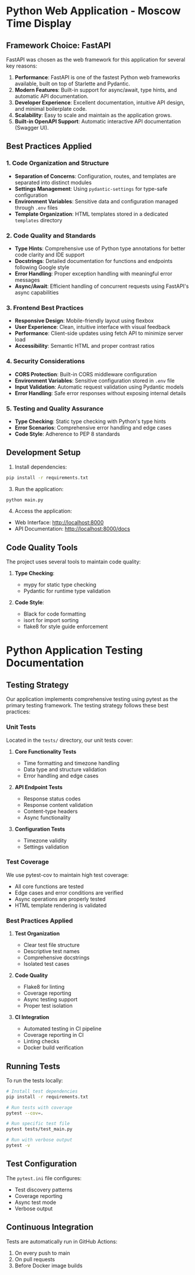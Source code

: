 # Python Web Application - Moscow Time Display

## Framework Choice: FastAPI

FastAPI was chosen as the web framework for this application for several key reasons:

1. **Performance**: FastAPI is one of the fastest Python web frameworks available, built on top of Starlette and Pydantic.
2. **Modern Features**: Built-in support for async/await, type hints, and automatic API documentation.
3. **Developer Experience**: Excellent documentation, intuitive API design, and minimal boilerplate code.
4. **Scalability**: Easy to scale and maintain as the application grows.
5. **Built-in OpenAPI Support**: Automatic interactive API documentation (Swagger UI).

## Best Practices Applied

### 1. Code Organization and Structure

- **Separation of Concerns**: Configuration, routes, and templates are separated into distinct modules
- **Settings Management**: Using `pydantic-settings` for type-safe configuration
- **Environment Variables**: Sensitive data and configuration managed through `.env` files
- **Template Organization**: HTML templates stored in a dedicated `templates` directory

### 2. Code Quality and Standards

- **Type Hints**: Comprehensive use of Python type annotations for better code clarity and IDE support
- **Docstrings**: Detailed documentation for functions and endpoints following Google style
- **Error Handling**: Proper exception handling with meaningful error messages
- **Async/Await**: Efficient handling of concurrent requests using FastAPI's async capabilities

### 3. Frontend Best Practices

- **Responsive Design**: Mobile-friendly layout using flexbox
- **User Experience**: Clean, intuitive interface with visual feedback
- **Performance**: Client-side updates using fetch API to minimize server load
- **Accessibility**: Semantic HTML and proper contrast ratios

### 4. Security Considerations

- **CORS Protection**: Built-in CORS middleware configuration
- **Environment Variables**: Sensitive configuration stored in `.env` file
- **Input Validation**: Automatic request validation using Pydantic models
- **Error Handling**: Safe error responses without exposing internal details

### 5. Testing and Quality Assurance

- **Type Checking**: Static type checking with Python's type hints
- **Error Scenarios**: Comprehensive error handling and edge cases
- **Code Style**: Adherence to PEP 8 standards

## Development Setup

1. Install dependencies:

```bash
pip install -r requirements.txt
```

3. Run the application:

```bash
python main.py
```

4. Access the application:

- Web Interface: <http://localhost:8000>
- API Documentation: <http://localhost:8000/docs>

## Code Quality Tools

The project uses several tools to maintain code quality:

1. **Type Checking**:
   - mypy for static type checking
   - Pydantic for runtime type validation

2. **Code Style**:
   - Black for code formatting
   - isort for import sorting
   - flake8 for style guide enforcement

# Python Application Testing Documentation

## Testing Strategy

Our application implements comprehensive testing using pytest as the primary testing framework. The testing strategy follows these best practices:

### Unit Tests
Located in the `tests/` directory, our unit tests cover:

1. **Core Functionality Tests**
   - Time formatting and timezone handling
   - Data type and structure validation
   - Error handling and edge cases

2. **API Endpoint Tests**
   - Response status codes
   - Response content validation
   - Content-type headers
   - Async functionality

3. **Configuration Tests**
   - Timezone validity
   - Settings validation

### Test Coverage
We use pytest-cov to maintain high test coverage:
- All core functions are tested
- Edge cases and error conditions are verified
- Async operations are properly tested
- HTML template rendering is validated

### Best Practices Applied
1. **Test Organization**
   - Clear test file structure
   - Descriptive test names
   - Comprehensive docstrings
   - Isolated test cases

2. **Code Quality**
   - Flake8 for linting
   - Coverage reporting
   - Async testing support
   - Proper test isolation

3. **CI Integration**
   - Automated testing in CI pipeline
   - Coverage reporting in CI
   - Linting checks
   - Docker build verification

## Running Tests

To run the tests locally:

```bash
# Install test dependencies
pip install -r requirements.txt

# Run tests with coverage
pytest --cov=.

# Run specific test file
pytest tests/test_main.py

# Run with verbose output
pytest -v
```

## Test Configuration

The `pytest.ini` file configures:
- Test discovery patterns
- Coverage reporting
- Async test mode
- Verbose output

## Continuous Integration

Tests are automatically run in GitHub Actions:
1. On every push to main
2. On pull requests
3. Before Docker image builds
